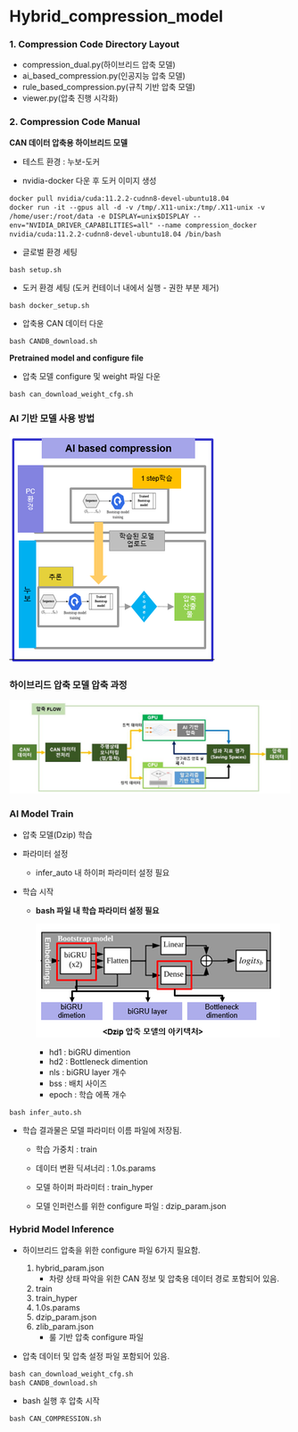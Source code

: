 # Hybrid_compression_model 


### **1. Compression Code Directory Layout** 

- compression_dual.py(하이브리드 압축 모델)
- ai_based_compression.py(인공지능 압축 모델)
- rule_based_compression.py(규칙 기반 압축 모델)
- viewer.py(압축 진행 시각화)

  

### **2. Compression Code Manual**



**CAN 데이터 압축용 하이브리드 모델**

- 테스트 환경 : 누보-도커

- nvidia-docker 다운 후 도커 이미지 생성

```
docker pull nvidia/cuda:11.2.2-cudnn8-devel-ubuntu18.04
docker run -it --gpus all -d -v /tmp/.X11-unix:/tmp/.X11-unix -v /home/user:/root/data -e DISPLAY=unix$DISPLAY --env="NVIDIA_DRIVER_CAPABILITIES=all" --name compression_docker nvidia/cuda:11.2.2-cudnn8-devel-ubuntu18.04 /bin/bash
```

- 글로벌 환경 세팅

```
bash setup.sh
```

- 도커 환경 세팅 (도커 컨테이너 내에서 실행 - 권한 부분 제거)

```
bash docker_setup.sh
```

- 압축용 CAN 데이터 다운

```
bash CANDB_download.sh
```

**Pretrained model and configure file**

- 압축 모델 configure 및 weight 파일 다운

```
bash can_download_weight_cfg.sh
```



### AI 기반 모델 사용 방법

![image-20221109160211000](README.assets/image-20221109160211000.png)

### 하이브리드 압축 모델 압축 과정

![평](README.assets/compression_process.JPG)

### AI Model Train

- 압축 모델(Dzip) 학습

- 파라미터 설정

  - infer_auto 내 하이퍼 파라미터 설정 필요

- 학습 시작

  - **bash 파일 내 학습 파라미터 설정 필요**

    ![image-20221109161401493](README.assets/image-20221109161401493.png)

    - hd1 : biGRU dimention
    - hd2 : Bottleneck dimention
    - nls : biGRU layer 개수
    - bss : 배치 사이즈
    - epoch : 학습 에폭 개수

```
bash infer_auto.sh
```

- 학습 결과물은 모델 파라미터 이름 파일에 저장됨.

  - 학습 가중치 : train

  - 데이터 변환 딕셔너리 : 1.0s.params

  - 모델 하이퍼 파라미터 : train_hyper

  - 모델 인퍼런스를 위한 configure 파일 : dzip_param.json

    

### Hybrid Model Inference

- 하이브리드 압축을 위한 configure 파일 6가지 필요함.
  1. hybrid_param.json
     - 차량 상태 파악을 위한 CAN 정보 및 압축용 데이터 경로 포함되어 있음.
  2. train
  3. train_hyper
  4. 1.0s.params
  5. dzip_param.json
  6. zlib_param.json
     - 룰 기반 압축 configure 파일


- 압축 데이터 및 압축 설정 파일 포함되어 있음.

```
bash can_download_weight_cfg.sh
bash CANDB_download.sh
```



- bash 실행 후 압축 시작

```
bash CAN_COMPRESSION.sh
```

